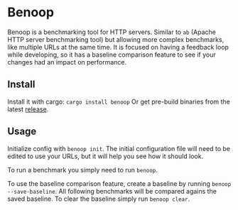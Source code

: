 # Benoop

Benoop is a benchmarking tool for HTTP servers. Similar to `ab` (Apache HTTP server benchmarking tool) but allowing more complex benchmarks, like multiple URLs at the same time. It is focused on having a feedback loop while developing, so it has a baseline comparison feature to see if your changes had an impact on performance.

## Install

Install it with cargo: `cargo install benoop`
Or get pre-build binaries from the latest [release](https://github.com/gerardabello/benoop/releases).

## Usage

Initialize config with `benoop init`. The initial configuration file will need to be edited to use your URLs, but it will help you see how it should look.

To run a benchmark you simply need to run `benoop`.

To use the baseline comparison feature, create a baseline by running `benoop --save-baseline`. All following benchmarks will be compared agains the saved baseline. To clear the baseline simply run `benoop clear`.
